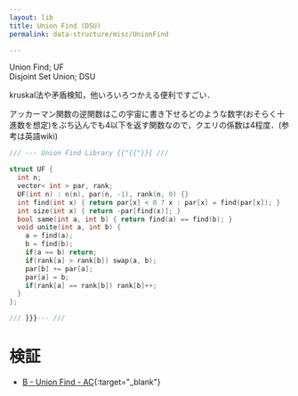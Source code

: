 ```yaml
---
layout: lib
title: Union Find (DSU)
permalink: data-structure/misc/UnionFind

---
```



Union Find; UF  
Disjoint Set Union; DSU

kruskal法や矛盾検知，他いろいろつかえる便利ですごい．

アッカーマン関数の逆関数はこの宇宙に書き下せるどのような数字(おそらく十進数を想定)をぶち込んでも4以下を返す関数なので，クエリの係数は4程度．(参考は英語wiki)


```cpp
/// --- Union Find Library {{"{{"}}{ ///

struct UF {
  int n;
  vector< int > par, rank;
  UF(int n) : n(n), par(n, -1), rank(n, 0) {}
  int find(int x) { return par[x] < 0 ? x : par[x] = find(par[x]); }
  int size(int x) { return -par[find(x)]; }
  bool same(int a, int b) { return find(a) == find(b); }
  void unite(int a, int b) {
    a = find(a);
    b = find(b);
    if(a == b) return;
    if(rank[a] > rank[b]) swap(a, b);
    par[b] += par[a];
    par[a] = b;
    if(rank[a] == rank[b]) rank[b]++;
  }
};

/// }}}--- ///
```


# 検証

* [B - Union Find - AC](https://beta.atcoder.jp/contests/atc001/submissions/2147616){:target="_blank"}<!--_-->

